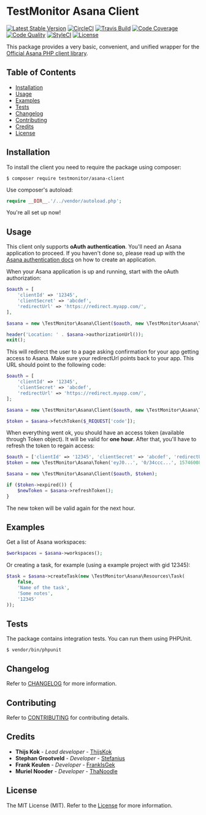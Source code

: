 # TestMonitor Asana Client

[![Latest Stable Version](https://poser.pugx.org/testmonitor/asana-client/v/stable)](https://packagist.org/packages/testmonitor/asana-client)
[![CircleCI](https://img.shields.io/circleci/project/github/testmonitor/asana-client.svg)](https://circleci.com/gh/testmonitor/asana-client)
[![Travis Build](https://travis-ci.com/testmonitor/asana-client.svg?branch=master)](https://travis-ci.com/testmonitor/asana-client)
[![Code Coverage](https://scrutinizer-ci.com/g/testmonitor/asana-client/badges/coverage.png?b=master)](https://scrutinizer-ci.com/g/testmonitor/asana-client/?branch=master)
[![Code Quality](https://scrutinizer-ci.com/g/testmonitor/asana-client/badges/quality-score.png?b=master)](https://scrutinizer-ci.com/g/testmonitor/asana-client/?branch=master)
[![StyleCI](https://styleci.io/repos/223037397/shield)](https://styleci.io/repos/223037397)
[![License](https://poser.pugx.org/testmonitor/asana-client/license)](https://packagist.org/packages/testmonitor/asana-client)

This package provides a very basic, convenient, and unified wrapper for the [Official Asana PHP client library](https://github.com/Asana/php-asana). 

## Table of Contents

- [Installation](#installation)
- [Usage](#usage)
- [Examples](#examples)
- [Tests](#tests)
- [Changelog](#changelog)
- [Contributing](#contributing)
- [Credits](#credits)
- [License](#license)
  
## Installation

To install the client you need to require the package using composer:

	$ composer require testmonitor/asana-client

Use composer's autoload:

```php
require __DIR__.'/../vendor/autoload.php';
```

You're all set up now!

## Usage

This client only supports **oAuth authentication**. You'll need an Asana application to proceed. If you haven't done so,
please read up with the [Asana authentication docs](https://developers.asana.com/docs/#authentication-basics) on how
to create an application.

When your Asana application is up and running, start with the oAuth authorization:

```php
$oauth = [
    'clientId' => '12345',
    'clientSecret' => 'abcdef',
    'redirectUrl' => 'https://redirect.myapp.com/',
],

$asana = new \TestMonitor\Asana\Client($oauth, new \TestMonitor\Asana\Token());

header('Location: ' . $asana->authorizationUrl());
exit();
```

This will redirect the user to a page asking confirmation for your app getting access to Asana. Make sure your redirectUrl points
back to your app. This URL should point to the following code:

```php
$oauth = [
    'clientId' => '12345',
    'clientSecret' => 'abcdef',
    'redirectUrl' => 'https://redirect.myapp.com/',
];

$asana = new \TestMonitor\Asana\Client($oauth, new \TestMonitor\Asana\Token());

$token = $asana->fetchToken($_REQUEST['code']);
```

When everything went ok, you should have an access token (available through Token object). It will be valid for **one hour**.
After that, you'll have to refresh the token to regain access:

```php
$oauth = ['clientId' => '12345', 'clientSecret' => 'abcdef', 'redirectUrl' => 'https://redirect.myapp.com/'];
$token = new \TestMonitor\Asana\Token('eyJ0...', '0/34ccc...', 1574600877); // the token you got last time

$asana = new \TestMonitor\Asana\Client($oauth, $token);

if ($token->expired()) {
    $newToken = $asana->refreshToken();
}
```

The new token will be valid again for the next hour. 

## Examples

Get a list of Asana workspaces:

```php
$workspaces = $asana->workspaces();
```

Or creating a task, for example (using a example project with gid 12345):

```php
$task = $asana->createTask(new \TestMonitor\Asana\Resources\Task(
    false,
    'Name of the task',
    'Some notes',
    '12345'
));
```

## Tests

The package contains integration tests. You can run them using PHPUnit.

    $ vendor/bin/phpunit
    
## Changelog

Refer to [CHANGELOG](CHANGELOG.md) for more information.

## Contributing

Refer to [CONTRIBUTING](CONTRIBUTING.md) for contributing details.

## Credits

* **Thijs Kok** - *Lead developer* - [ThijsKok](https://github.com/thijskok)
* **Stephan Grootveld** - *Developer* - [Stefanius](https://github.com/stefanius)
* **Frank Keulen** - *Developer* - [FrankIsGek](https://github.com/frankisgek)
* **Muriel Nooder** - *Developer* - [ThaNoodle](https://github.com/thanoodle)

## License

The MIT License (MIT). Refer to the [License](LICENSE.md) for more information.
